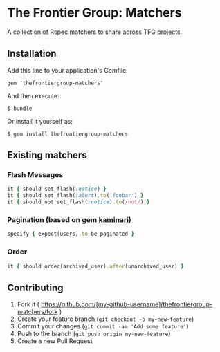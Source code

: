 # The Frontier Group: Matchers

A collection of Rspec matchers to share across TFG projects.

## Installation

Add this line to your application's Gemfile:

    gem 'thefrontiergroup-matchers'

And then execute:

    $ bundle

Or install it yourself as:

    $ gem install thefrontiergroup-matchers

## Existing matchers

### Flash Messages

```ruby
it { should set_flash(:notice) }
it { should set_flash(:alert).to('foobar') }
it { should_not set_flash(:notice).to(/not/) }
```

### Pagination (based on gem [kaminari](https://github.com/amatsuda/kaminari))

```ruby
specify { expect(users).to be_paginated }
```

### Order

```ruby
it { should order(archived_user).after(unarchived_user) }
```

## Contributing

1. Fork it ( https://github.com/[my-github-username]/thefrontiergroup-matchers/fork )
2. Create your feature branch (`git checkout -b my-new-feature`)
3. Commit your changes (`git commit -am 'Add some feature'`)
4. Push to the branch (`git push origin my-new-feature`)
5. Create a new Pull Request

